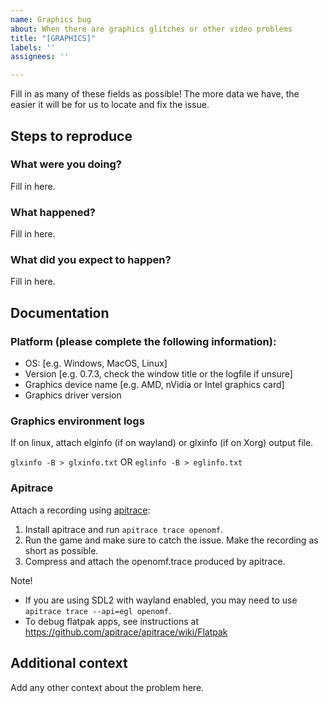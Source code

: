 ```yaml
---
name: Graphics bug
about: When there are graphics glitches or other video problems
title: "[GRAPHICS]"
labels: ''
assignees: ''

---
```


Fill in as many of these fields as possible! The more data we have, the easier it will be for us to locate
and fix the issue.

## Steps to reproduce

### What were you doing?

Fill in here.

### What happened?

Fill in here.

### What did you expect to happen?

Fill in here.

## Documentation

### Platform (please complete the following information):

- OS: [e.g. Windows, MacOS, Linux]
- Version [e.g. 0.7.3, check the window title or the logfile if unsure]
- Graphics device name [e.g. AMD, nVidia or Intel graphics card]
- Graphics driver version

### Graphics environment logs

If on linux, attach elginfo (if on wayland) or glxinfo (if on Xorg) output file.

``` glxinfo -B > glxinfo.txt ```
OR 
``` eglinfo -B > eglinfo.txt ```

### Apitrace

Attach a recording using [apitrace](https://github.com/apitrace/apitrace):
1. Install apitrace and run `apitrace trace openomf`.
2. Run the game and make sure to catch the issue. Make the recording as short as possible.
3. Compress and attach the openomf.trace produced by apitrace.

Note!
- If you are using SDL2 with wayland enabled, you may need to use `apitrace trace --api=egl openomf`.
- To debug flatpak apps, see instructions at https://github.com/apitrace/apitrace/wiki/Flatpak

## Additional context

Add any other context about the problem here.

